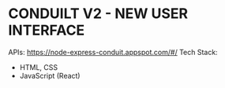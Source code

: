 # CONDUILT V2 - NEW USER INTERFACE

APIs: https://node-express-conduit.appspot.com/#/
Tech Stack:

- HTML, CSS
- JavaScript (React)
